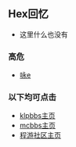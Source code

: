 ## Hex回忆
-  这里什么也没有

### 高危
-  [咏e](https://hexmonster.github.io/eee)

###  以下均可点击
-   [klpbbs主页](https://klpbbs.com/?127261)
-   [mcbbs主页](https://www.mcbbs.net/?3739794)
-   [程游社区主页](https://ucyclub.com/?25)
